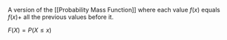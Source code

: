 A version of the [[Probability Mass Function]] where each value $f(x)$ equals $f(x) +$ all the previous values before it. 

$F(X) = P(X \leq x)$

